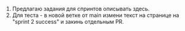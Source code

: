 1. Предлагаю задания для спринтов описывать здесь.
2. Для теста - в новой ветке от main измени текст на странице на "sprint 2 success" и закинь отдельным PR.